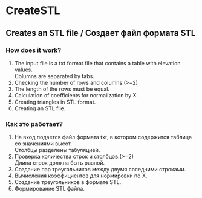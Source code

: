 # CreateSTL
 ## Creates an STL file / Создает файл формата STL  

 ### How does it work?   
   1. The input file is a txt format file that contains a table with elevation values.  
      Columns are separated by tabs.  
   2. Checking the number of rows and columns.(>=2)  
   3. The length of the rows must be equal.  
   4. Calculation of coefficients for normalization by X.  
   5. Creating triangles in STL format.    
   6. Creating an STL file.  
   
 ### Как это работает?  
   1. На вход подается файл формата txt, в котором содержится таблица со значениями высот.  
      Столбцы разделены табуляцией.
   2. Проверка количества строк и столбцов.(>=2)  
      Длина строк должна быть равной.  
   3. Создание пар треугольников между двумя соседними строками.  
   4. Вычисления коэффициентов для нормировки по X.  
   5. Создание треугольников в формате STL.  
   6. Формирование STL файла.  
